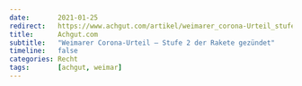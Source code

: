 ```yaml
---
date:       2021-01-25
redirect:   https://www.achgut.com/artikel/weimarer_corona-Urteil_stufe_2_der_rakete_gezuendet
title:      Achgut.com
subtitle:   "Weimarer Corona-Urteil – Stufe 2 der Rakete gezündet"
timeline:   false
categories: Recht
tags:       [achgut, weimar]
---
```

